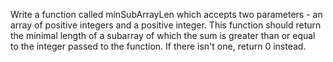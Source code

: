 Write a function called minSubArrayLen which accepts two parameters - an array 
of positive integers and a positive integer. This function should return the 
minimal length of a  subarray of which the sum is greater than or equal to 
the integer passed to the function. If there isn't one, return 0 instead.